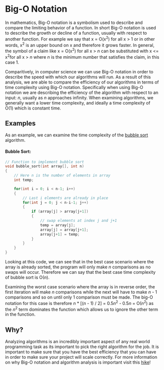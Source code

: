 # Big-O Notation

In mathematics, Big-O notation is a symbolism used to describe and compare the limiting behavior of a function. In short Big-O notation is used to describe the growth or decline of a function, usually with respect to another function. For example we say that x = O(x<sup>2</sup>) for all x > 1 or in other words, x<sup>2</sup> is an upper bound on x and therefore it grows faster. In general, the symbol of a claim like x = O(x<sup>2</sup>) for all x > *n* can be substituted with  x <= x<sup>2</sup>for all x > *n* where *n* is the minimum number that satisfies the claim, in this case 1.

Comparitively, in computer science we can use Big-O notation in order to describe the speed with which our algorithms will run. As a result of this analysis, we are able to compare the efficiency of our algorithms in terms of time complexity using Big-O notation. Specifically when using Big-O notation we are describing the efficiency of the algorithm with respect to an input: *n*, usually as *n* approaches infinity. When examining algorithms, we generally want a lower time complexity, and ideally a time complexity of O(1) which is constant time.

## Examples

As an example, we can examine the time complexity of the [bubble sort](https://github.com/FreeCodeCamp/wiki/blob/master/Algorithms-Bubble-Sort.md#algorithm-bubble-sort) algorithm.

#### Bubble Sort:

```c++
// Function to implement bubble sort
void bubble_sort(int array[], int n)
{
    // Here n is the number of elements in array
    int temp;

    for(int i = 0; i < n-1; i++)
    {
        // Last i elements are already in place
        for(int j = 0; j < n-i-1; j++)
        {
            if (array[j] > array[j+1])
            {
                // swap elements at index j and j+1
                temp = array[j];
                array[j] = array[j+1];
                array[j+1] = temp;
            }
        }
    }
}
```

Looking at this code, we can see that in the best case scenario where the array is already sorted, the program will only make *n* comparisons as no swaps will occur. Therefore we can say that the best case time complexity of bubble sort is O(*n*).

Examining the worst case scenario where the array is in reverse order, the first iteration will make *n* comparisons while the next will have to make *n* - 1 comparisons and so on until only 1 comparison must be made. The big-O notation for this case is therefore *n* * [(*n* - 1) / 2] = 0.5*n*<sup>2</sup> - 0.5*n* = O(*n*<sup>2</sup>) as the *n*<sup>2</sup> term dominates the function which allows us to ignore the other term in the function.


## Why?

Analyzing algorithms is an incredibly important aspect of any real world programming task as its important to pick the right algorithm for the job. It is important to make sure that you have the best efficiency that you can have in order to make sure your project will scale correctly. For more information on why Big-O notation and algorithm analysis is important visit this [hike](https://www.freecodecamp.com/videos/big-o-notation-what-it-is-and-why-you-should-care)!
